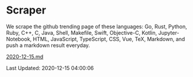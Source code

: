 # Scraper

We scrape the github trending page of these languages: Go, Rust, Python, Ruby, C++, C, Java, Shell, Makefile, Swift, Objective-C, Kotlin, Jupyter-Notebook, HTML, JavaScript, TypeScript, CSS, Vue, TeX, Markdown, and push a markdown result everyday.

[2020-12-15.md](https://github.com/yangwenmai/github-trending-backup/blob/master/2020-12-15.md)

Last Updated: 2020-12-15 04:00:06